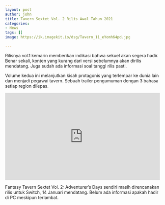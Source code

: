 ```yaml
---
layout: post
author: john
title: Tavern Sextet Vol. 2 Rilis Awal Tahun 2021
categories:
- News
tags: []
image: https://ik.imagekit.io/dsg/Tavern_11_eYomh64pd.jpg

---
```

Rilisnya vol.1 kemarin memberikan indikasi bahwa sekuel akan segera hadir. Benar sekali, konten yang kurang dari versi sebelumnya akan dirilis mendatang. Juga sudah ada informasi soal tanggl rilis pasti.

Volume kedua ini melanjutkan kisah protagonis yang terlempar ke dunia lain dan menjadi pegawai tavern. Sebuah trailer pengumuman dengan 3 bahasa setiap region dilepas.

<style>.embed-container { position: relative; padding-bottom: 56.25%; height: 0; overflow: hidden; max-width: 100%; } .embed-container iframe, .embed-container object, .embed-container embed { position: absolute; top: 0; left: 0; width: 100%; height: 100%; }</style><div class='embed-container'><iframe src='https://www.youtube.com/embed/https://youtu.be/Lxr3E7BE-toQILiHiTD3uc' frameborder='0' allowfullscreen></iframe></div>

Fantasy Tavern Sextet Vol. 2: Adventurer’s Days sendiri masih direncanakan rilis untuk Switch, 14 Januari mendatang. Belum ada informasi apakah hadir di PC meskipun terlambat.